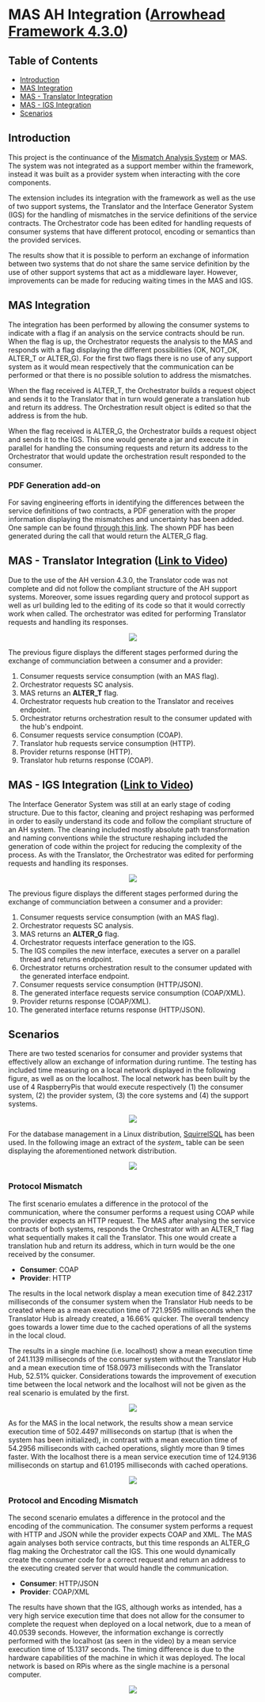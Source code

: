 # MAS AH Integration ([Arrowhead Framework 4.3.0](https://github.com/arrowhead-f/core-java-spring#arrowhead-framework-430))

## Table of Contents
- [Introduction](#introduction)
- [MAS Integration](#mas-integration)
- [MAS - Translator Integration](#mas-translator-integration)
- [MAS - IGS Integration](#mas-igs-integration)
- [Scenarios](#scenarios)

## Introduction

This project is the continuance of the [Mismatch Analysis System](https://github.com/fernand0labra/mismatch-analysis-system) or MAS. The system was not integrated as a support member within the framework, instead it was built as a provider system when interacting with the core components. 

The extension includes its integration with the framework as well as the use of two support systems, the Translator and the Interface Generator System (IGS) for the handling of mismatches in the service definitions of the service contracts. The Orchestrator code has been edited for handling requests of consumer systems that have different protocol, encoding or semantics than the provided services.

The results show that it is possible to perform an exchange of information between two systems that do not share the same service definition by the use of other support systems that act as a middleware layer. However, improvements can be made for reducing waiting times in the MAS and IGS.

## MAS Integration

The integration has been performed by allowing the consumer systems to indicate with a flag if an analysis on the service contracts should be run. When the flag is up, the Orchestrator requests the analysis to the MAS and responds with a flag displaying the different possibilities (OK, NOT_OK, ALTER_T or ALTER_G). For the first two flags there is no use of any support system as it would mean respectively that the communication can be performed or that there is no possible solution to address the mismatches.

When the flag received is ALTER_T, the Orchestrator builds a request object and sends it to the Translator that in turn would generate a translation hub and return its address. The Orchestration result object is edited so that the address is from the hub.

When the flag received is ALTER_G, the Orchestrator builds a request object and sends it to the IGS. This one would generate a jar and execute it in parallel for handling the consuming requests and return its address to the Orchestrator that would update the orchestration result responded to the consumer.

### PDF Generation add-on

For saving engineering efforts in identifying the differences between the service definitions of two contracts, a PDF generation with the proper information displaying the mismatches and uncertainty has been added. One sample can be found [through this link](https://github.com/fernand0labra/mas-ah-integration/blob/main/core-java-spring/mismatchanalysis/mismatch-analysis.pdf). The shown PDF has been generated during the call that would return the ALTER_G flag. 

## MAS - Translator Integration ([Link to Video](https://youtu.be/aTH2UHaNN6Y))

Due to the use of the AH version 4.3.0, the Translator code was not complete and did not follow the compliant structure of the AH support systems. Moreover, some issues regarding query and protocol support as well as url building led to the editing of its code so that it would correctly work when called. The orchestrator was edited for performing Translator requests and handling its responses.

<p align="center">
  <img src="https://user-images.githubusercontent.com/70638694/178143445-9b7b5f93-bdaa-403c-8587-9b9ed32b3ad7.png"/>
</p>

The previous figure displays the different stages performed during the exchange of communciation between a consumer and a provider:
1. Consumer requests service consumption (with an MAS flag).
2. Orchestrator requests SC analysis.
3. MAS returns an **ALTER_T** flag.
4. Orchestrator requests hub creation to the Translator and receives endpoint.
5. Orchestrator returns orchestration result to the consumer updated with the hub's endpoint.
6. Consumer requests service consumption (COAP).
7. Translator hub requests service consumption (HTTP).
8. Provider returns response (HTTP).
9. Translator hub returns response (COAP).

## MAS - IGS Integration ([Link to Video](https://youtu.be/UbYFUnEFCoc))

The Interface Generator System was still at an early stage of coding structure. Due to this factor, cleaning and project reshaping was performed in order to easily understand its code and follow the compliant structure of an AH system. The cleaning included mostly absolute path transformation and naming conventions while the structure reshaping included the generation of code within the project for reducing the complexity of the process. As with the Translator, the Orchestrator was edited for performing requests and handling its responses.

<p align="center">
  <img src="https://user-images.githubusercontent.com/70638694/178144248-8e70d1fd-cc60-4778-86a2-0d2187b46fd8.png"/>
</p>

The previous figure displays the different stages performed during the exchange of communciation between a consumer and a provider:
1. Consumer requests service consumption (with an MAS flag).
2. Orchestrator requests SC analysis.
3. MAS returns an **ALTER_G** flag.
4. Orchestrator requests interface generation to the IGS.
5. The IGS compiles the new interface, executes a server on a parallel thread and returns endpoint.
6. Orchestrator returns orchestration result to the consumer updated with the generated interface endpoint.
7. Consumer requests service consumption (HTTP/JSON).
8. The generated interface requests service consumption (COAP/XML).
9. Provider returns response (COAP/XML).
10. The generated interface returns response (HTTP/JSON).

## Scenarios

There are two tested scenarios for consumer and provider systems that effectively allow an exchange of information during runtime. The testing has included time measuring on a local network displayed in the following figure, as well as on the localhost. The local network has been built by the use of 4 RaspberryPis that would execute respectively (1) the consumer system, (2) the provider system, (3) the core systems and (4) the support systems.

<p align="center">
  <img src="https://user-images.githubusercontent.com/70638694/181079069-3f5648cc-71c7-4c98-a057-00ca7344a07a.png"/>
</p>

For the database management in a Linux distribution, [SquirrelSQL](https://github.com/squirrel-sql-client) has been used. In the following image an extract of the *system_* table can be seen displaying the aforementioned network distribution.

<p align="center">
  <img src="https://user-images.githubusercontent.com/70638694/180997902-75008d65-2871-4d79-b7b3-6d62b75ecd73.png"/>
</p>

### Protocol Mismatch

The first scenario emulates a difference in the protocol of the communication, where the consumer performs a request using COAP while the provider expects an HTTP request. The MAS after analysing the service contracts of both systems, responds the Orchestrator with an ALTER_T flag what sequentially makes it call the Translator. This one would create a translation hub and return its address, which in turn would be the one received by the consumer. 
  - **Consumer**: COAP
  - **Provider**: HTTP

The results in the local network display a mean execution time of 842.2317 milliseconds of the consumer system when the Translator Hub needs to be created where as a mean execution time of 721.9595 milliseconds when the Translator Hub is already created, a 16.66% quicker. The overall tendency goes towards a lower time due to the cached operations of all the systems in the local cloud.
 
The results in a single machine (i.e.  localhost) show a mean execution time of 241.1139 milliseconds of the consumer system without the Translator Hub and a mean execution time of 158.0973 milliseconds with the Translator Hub, 52.51% quicker. Considerations towards the improvement of execution time between the local network and the localhost will not be given as the real scenario is emulated by the first.
 
<p align="center">
  <img src="https://user-images.githubusercontent.com/70638694/181079375-127789d5-8793-4a51-b3c7-a250fbeedf85.png"/>
</p> 

As for the MAS in the local network, the results show a mean service execution time of 502.4497 milliseconds on startup (that is when the system has been initialized), in contrast with a mean execution time of 54.2956 milliseconds with cached operations, slightly more than 9 times faster. With the localhost there is a mean service execution time of 124.9136 milliseconds on startup and 61.0195 milliseconds with cached operations.
  
<p align="center">
  <img src="https://user-images.githubusercontent.com/70638694/181079702-8c64de92-91d1-4379-ab0d-97ba89769268.png"/>
</p> 

### Protocol and Encoding Mismatch

The second scenario emulates a difference in the protocol and the encoding of the communication. The consumer system performs a request with HTTP and JSON while the provider expects COAP and XML. The MAS again analyses both service contracts, but this time responds an ALTER_G flag making the Orchestrator call the IGS. This one would dynamically create the consumer code for a correct request and return an address to the executing created server that would handle the communication.
  - **Consumer**: HTTP/JSON
  - **Provider**: COAP/XML

The results have shown that the IGS, although works as intended, has a very high service execution time that does not allow for the consumer to complete the request when deployed on a local network, due to a mean of 40.0539 seconds. However, the information exchange is correctly performed with the localhost (as seen in the video) by a mean service execution time of 15.1317 seconds. The timing difference is due to the hardware capabilities of the machine in which it was deployed. The local network is based on RPis where as the single machine is a personal computer.

<p align="center">
  <img src="https://user-images.githubusercontent.com/70638694/181079142-c0dd5cb7-8bc0-4043-8a0b-1441771a9d8a.png"/>
</p>
